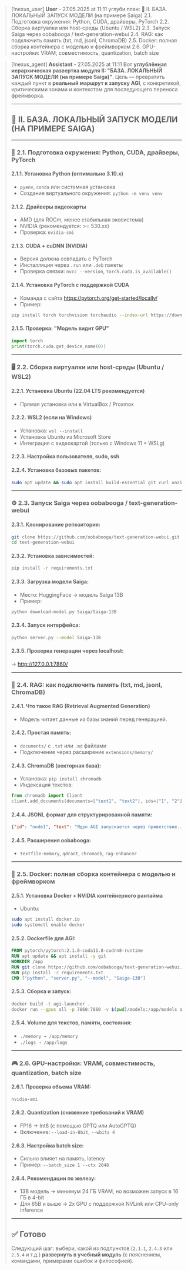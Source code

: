 >[!nexus_user] **User** - 27.05.2025 at 11:11
> углуби план: 🧱 II. БАЗА. ЛОКАЛЬНЫЙ ЗАПУСК МОДЕЛИ (на примере Saiga)
> 2.1. Подготовка окружения: Python, CUDA, драйверы, PyTorch
> 2.2. Сборка виртуалки или host-среды (Ubuntu / WSL2)
> 2.3. Запуск Saiga через oobabooga / text-generation-webui
> 2.4. RAG: как подключить память (txt, md, jsonl, ChromaDB)
> 2.5. Docker: полная сборка контейнера с моделью и фреймворком
> 2.6. GPU-настройки: VRAM, совместимость, quantization, batch size
<!-- UID: 33df0f51-a6bb-45ac-bdb1-d25f959c3621 -->




>[!nexus_agent] **Assistant** - 27.05.2025 at 11:11
> Вот **углублённая иерархическая развертка модуля II: "БАЗА. ЛОКАЛЬНЫЙ ЗАПУСК МОДЕЛИ (на примере Saiga)"**. 
> Цель — превратить каждый пункт в **реальный маршрут к запуску AGI**, с конкретикой, критическими зонами и контекстом для последующего переноса фреймворка.
> 
> ---
> 
> ## 🧱 II. БАЗА. ЛОКАЛЬНЫЙ ЗАПУСК МОДЕЛИ (НА ПРИМЕРЕ SAIGA)
> 
> ---
> 
> ### 🔧 **2.1. Подготовка окружения: Python, CUDA, драйверы, PyTorch**
> 
> #### 2.1.1. Установка Python (оптимально 3.10.x)
> - `pyenv`, `conda` или системная установка
> - Создание виртуального окружения: `python -m venv venv`
> 
> #### 2.1.2. Драйверы видеокарты
> - AMD (для ROCm, менее стабильная экосистема)
> - NVIDIA (рекомендуется: >= 530.xx)
> - Проверка: `nvidia-smi`
> 
> #### 2.1.3. CUDA + cuDNN (NVIDIA)
> - Версия должна совпадать с PyTorch
> - Инсталляция через `.run` или `.deb` пакеты
> - Проверка связки: `nvcc --version`, `torch.cuda.is_available()`
> 
> #### 2.1.4. Установка PyTorch с поддержкой CUDA
> - Команда с сайта https://pytorch.org/get-started/locally/
> - Пример:
>  ```bash
>  pip install torch torchvision torchaudio --index-url https://download.pytorch.org/whl/cu121
>  ```
> 
> #### 2.1.5. Проверка: "Модель видит GPU"
> ```python
> import torch 
> print(torch.cuda.get_device_name(0))
> ```
> 
> ---
> 
> ### 🖥 **2.2. Сборка виртуалки или host-среды (Ubuntu / WSL2)**
> 
> #### 2.2.1. Установка Ubuntu (22.04 LTS рекомендуется)
> - Прямая установка или в VirtualBox / Proxmox
> 
> #### 2.2.2. WSL2 (если на Windows)
> - Установка: `wsl --install`
> - Установка Ubuntu из Microsoft Store
> - Интеграция с видеокартой (только с Windows 11 + WSLg)
> 
> #### 2.2.3. Настройка пользователя, sudo, ssh
> 
> #### 2.2.4. Установка базовых пакетов:
> ```bash
> sudo apt update && sudo apt install build-essential git curl unzip wget
> ```
> 
> ---
> 
> ### ⚙️ **2.3. Запуск Saiga через oobabooga / text-generation-webui**
> 
> #### 2.3.1. Клонирование репозитория:
> ```bash
> git clone https://github.com/oobabooga/text-generation-webui.git
> cd text-generation-webui
> ```
> 
> #### 2.3.2. Установка зависимостей:
> ```bash
> pip install -r requirements.txt
> ```
> 
> #### 2.3.3. Загрузка модели Saiga:
> - Место: HuggingFace → модель Saiga 13B
> - Пример:
> ```bash
> python download-model.py Saiga/Saiga-13B
> ```
> 
> #### 2.3.4. Запуск интерфейса:
> ```bash
> python server.py --model Saiga-13B
> ```
> 
> #### 2.3.5. Проверка генерации через localhost: 
> → http://127.0.0.1:7860/
> 
> ---
> 
> ### 🧠 **2.4. RAG: как подключить память (txt, md, jsonl, ChromaDB)**
> 
> #### 2.4.1. Что такое RAG (Retrieval Augmented Generation)
> - Модель читает данные из базы знаний перед генерацией.
> 
> #### 2.4.2. Простая память:
> - `documents/` с `.txt` или `.md` файлами
> - Подключение через расширение `extensions/memory/`
> 
> #### 2.4.3. ChromaDB (векторная база):
> - Установка: `pip install chromadb`
> - Индексация текстов: 
> ```python
> from chromadb import Client
> client.add_documents(documents=["text1", "text2"], ids=["1", "2"])
> ```
> 
> #### 2.4.4. JSONL формат для структурированной памяти:
> ```json
> {"id": "node1", "text": "Ядро AGI запускается через приветствие..."}
> ```
> 
> #### 2.4.5. Расширения oobabooga:
> - `textfile-memory`, `qdrant`, `chromadb`, `rag-enhancer`
> 
> ---
> 
> ### 🐳 **2.5. Docker: полная сборка контейнера с моделью и фреймворком**
> 
> #### 2.5.1. Установка Docker + NVIDIA контейнерного рантайма
> - Ubuntu:
> ```bash
> sudo apt install docker.io
> sudo systemctl enable docker
> ```
> 
> #### 2.5.2. Dockerfile для AGI:
> ```Dockerfile
> FROM pytorch/pytorch:2.1.0-cuda11.8-cudnn8-runtime
> RUN apt update && apt install -y git
> WORKDIR /app
> RUN git clone https://github.com/oobabooga/text-generation-webui.git .
> RUN pip install -r requirements.txt
> CMD ["python", "server.py", "--model", "Saiga-13B"]
> ```
> 
> #### 2.5.3. Сборка и запуск:
> ```bash
> docker build -t agi-launcher .
> docker run --gpus all -p 7860:7860 -v $(pwd)/models:/app/models agi-launcher
> ```
> 
> #### 2.5.4. Volume для текстов, памяти, состояния:
> - `./memory → /app/memory`
> - `./logs → /app/logs`
> 
> ---
> 
> ### 🎮 **2.6. GPU-настройки: VRAM, совместимость, quantization, batch size**
> 
> #### 2.6.1. Проверка объема VRAM:
> ```bash
> nvidia-smi
> ```
> 
> #### 2.6.2. Quantization (снижение требований к VRAM)
> - FP16 → Int8 (с помощью GPTQ или AutoGPTQ)
> - Включение: `--load-in-8bit`, `--wbits 4`
> 
> #### 2.6.3. Настройка batch size:
> - Сильно влияет на память, latency
> - Пример: `--batch_size 1 --ctx 2048`
> 
> #### 2.6.4. Рекомендации по железу:
> - 13B модель → минимум 24 ГБ VRAM, но возможен запуск в 16 ГБ в 4-bit
> - Для 65B и выше → 2x GPU с поддержкой NVLink или CPU-only inference
> 
> ---
> 
> ## ✅ Готово
> 
> Следующий шаг: выбери, какой из подпунктов (`2.1.1`, `2.4.3` или `2.5.4` и т.д.) 
> **развернуть в учебный модуль** (с пояснением, командами, примерами ошибок и философией).
<!-- UID: 1de60f88-c73a-4b45-894a-37103e50102f -->
